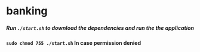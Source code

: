 # banking

##### Run `./start.sh` to download the dependencies and run the the application

#### `sudo chmod 755 ./start.sh` In case permission denied
